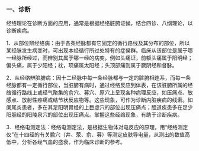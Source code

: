 ### 一、诊断

 经络理论在诊断方面的应用，通常是根据经络脏腑证候，结合四诊、八纲理论，以诊断疾病。

1．从部位辨经络病：由于各条经脉都有它固定的循行路线及其分布的部位，所以某经脉发生病变时，可出现本经循行所过处特有的症侯群。临床从该部位是属于哪一经脉所经过，而辨别其属于哪一经的病变。例如头痛证，前额头痛属于阳明经；偏头痛，属于少阳经；枕，项痛属太阳经；头顶部痛则属于厥阴经和督脉。

2．从经络辨脏腑病：因十二经脉中每一条经脉都与一定的脏腑相连系，而每一条经脉都有一定循行部位，当脏腑有病时，通过经络反应到体表，在该脏腑所属的经络循行路线上或经气聚集的俞穴、募穴、原穴上呈现各种病理反应，如压痛点、敏感点、放射性疼痛或结节状反应物等。这些现象，可作为诊断内脏疾病的线索。如阑尾炎患者，多在其足阳明胃经的上巨虚穴的部位出现压痛点；胆道疾患多在足少阳胆经的阳陵泉穴的部位出现压痛点。掌握这些经络现象，有助于诊断疾病。

3．经络电测定法：经络电测定法，是根据生物体对电反应的原理，用“经络测定仪”在十四经的有关腧穴（井、荥、俞、募）等测定皮肤导电量，从测出的数值高低中，分析各经气血的盛衰，作为临床诊断的参考。
